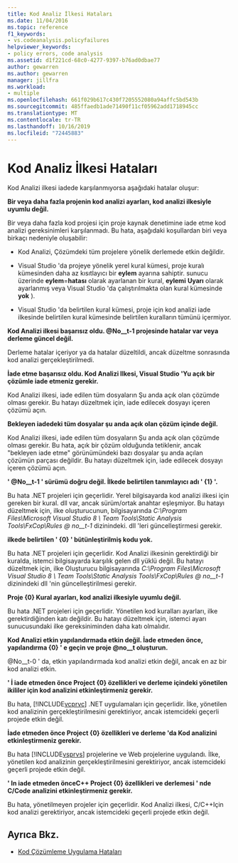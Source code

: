 ```yaml
---
title: Kod Analiz İlkesi Hataları
ms.date: 11/04/2016
ms.topic: reference
f1_keywords:
- vs.codeanalysis.policyfailures
helpviewer_keywords:
- policy errors, code analysis
ms.assetid: d1f221cd-68c0-4277-9397-b76ad0dbae77
author: gewarren
ms.author: gewarren
manager: jillfra
ms.workload:
- multiple
ms.openlocfilehash: 661f029b617c430f7205552080a94affc5bd543b
ms.sourcegitcommit: 485ffaedb1ade71490f11cf05962add1718945cc
ms.translationtype: MT
ms.contentlocale: tr-TR
ms.lasthandoff: 10/16/2019
ms.locfileid: "72445883"
---
```

# <a name="code-analysis-policy-errors"></a>Kod Analiz İlkesi Hataları

Kod Analizi ilkesi iadede karşılanmıyorsa aşağıdaki hatalar oluşur:

**Bir veya daha fazla projenin kod analizi ayarları, kod analizi ilkesiyle uyumlu değil.**

Bir veya daha fazla kod projesi için proje kaynak denetimine iade etme kod analizi gereksinimleri karşılanmadı. Bu hata, aşağıdaki koşullardan biri veya birkaçı nedeniyle oluşabilir:

- Kod Analizi, Çözümdeki tüm projelere yönelik derlemede etkin değildir.

- Visual Studio 'da projeye yönelik yerel kural kümesi, proje kuralı kümesinden daha az kısıtlayıcı bir **eylem** ayarına sahiptir. sunucu üzerinde **eylem**=**hatası** olarak ayarlanan bir kural, **eylemi** **Uyarı** olarak ayarlanmış veya Visual Studio 'da çalıştırılmakta olan kural kümesinde **yok** ).

- Visual Studio 'da belirtilen kural kümesi, proje için kod analizi iade ilkesinde belirtilen kural kümesinde belirtilen kuralların tümünü içermiyor.

**Kod Analizi ilkesi başarısız oldu. @No__t-1 projesinde hatalar var veya derleme güncel değil.**

Derleme hatalar içeriyor ya da hatalar düzeltildi, ancak düzeltme sonrasında kod analizi gerçekleştirilmedi.

**İade etme başarısız oldu. Kod Analizi Ilkesi, Visual Studio 'Yu açık bir çözümle iade etmeniz gerekir.**

Kod Analizi ilkesi, iade edilen tüm dosyaların Şu anda açık olan çözümde olması gerekir. Bu hatayı düzeltmek için, iade edilecek dosyayı içeren çözümü açın.

**Bekleyen iadedeki tüm dosyalar şu anda açık olan çözüm içinde değil.**

Kod Analizi ilkesi, iade edilen tüm dosyaların Şu anda açık olan çözümde olması gerekir. Bu hata, açık bir çözüm olduğunda tetiklenir, ancak "bekleyen iade etme" görünümündeki bazı dosyalar şu anda açılan çözümün parçası değildir. Bu hatayı düzeltmek için, iade edilecek dosyayı içeren çözümü açın.

**' @No__t-1 ' sürümü doğru değil. İlkede belirtilen tanımlayıcı adı ' {1} '.**

Bu hata .NET projeleri için geçerlidir. Yerel bilgisayarda kod analizi ilkesi için gereken bir kural. dll var, ancak sürüm/ortak anahtar eşleşmiyor. Bu hatayı düzeltmek için, ilke oluşturucunun, bilgisayarında *C:\Program Files\Microsoft Visual Studio 8 \ Team Tools\Static Analysis Tools\FxCop\Rules @ no__t-1* dizinindeki. dll 'leri güncelleştirmesi gerekir.

**ilkede belirtilen ' {0} ' bütünleştirilmiş kodu yok.**

Bu hata .NET projeleri için geçerlidir. Kod Analizi ilkesinin gerektirdiği bir kuralda, istemci bilgisayarda karşılık gelen dll yüklü değil. Bu hatayı düzeltmek için, ilke Oluşturucu bilgisayarında *C:\Program Files\Microsoft Visual Studio 8 \ Team Tools\Static Analysis Tools\FxCop\Rules @ no__t-1* dizinindeki dll 'nin güncelleştirilmesi gerekir.

**Proje {0} Kural ayarları, kod analizi ilkesiyle uyumlu değil.**

Bu hata .NET projeleri için geçerlidir. Yönetilen kod kuralları ayarları, ilke gerektirdiğinden katı değildir. Bu hatayı düzeltmek için, istemci ayarı sunucusundaki ilke gereksiniminden daha katı olmalıdır.

**Kod Analizi etkin yapılandırmada etkin değil. İade etmeden önce, yapılandırma {0} ' e geçin ve proje @no__t oluşturun.**

@No__t-0 ' da, etkin yapılandırmada kod analizi etkin değil, ancak en az bir kod analizi etkin.

**' İ iade etmeden önce Project {0} özellikleri ve derleme içindeki yönetilen ikililer için kod analizini etkinleştirmeniz gerekir.**

Bu hata, [!INCLUDE[vcprvc](../code-quality/includes/vcprvc_md.md)] .NET uygulamaları için geçerlidir. İlke, yönetilen kod analizinin gerçekleştirilmesini gerektiriyor, ancak istemcideki geçerli projede etkin değil.

**İade etmeden önce Project {0} özellikleri ve derleme 'da Kod analizini etkinleştirmeniz gerekir.**

Bu hata [!INCLUDE[vsprvs](../code-quality/includes/vsprvs_md.md)] projelerine ve Web projelerine uygulandı. İlke, yönetilen kod analizinin gerçekleştirilmesini gerektiriyor, ancak istemcideki geçerli projede etkin değil.

**' In iade etmeden önceC++ Project {0} özellikleri ve derlemesi ' nde C/Code analizini etkinleştirmeniz gerekir.**

Bu hata, yönetilmeyen projeler için geçerlidir. Kod Analizi ilkesi, C/C++Için kod analizi gerektiriyor, ancak istemcideki geçerli projede etkin değil.

## <a name="see-also"></a>Ayrıca Bkz.

- [Kod Çözümleme Uygulama Hataları](../code-quality/code-analysis-application-errors.md)
